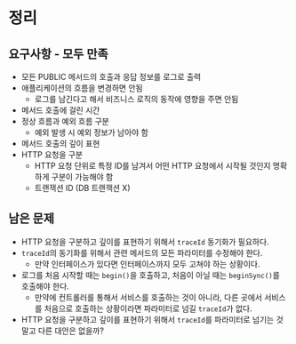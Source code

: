 # 정리
## 요구사항 - 모두 만족
- 모든 PUBLIC 메서드의 호출과 응답 정보를 로그로 출력
- 애플리케이션의 흐름을 변경하면 안됨
    - 로그를 남긴다고 해서 비즈니스 로직의 동작에 영향을 주면 안됨
- 메서드 호출에 걸린 시간
- 정상 흐름과 예외 흐름 구분
    - 예외 발생 시 예외 정보가 남아야 함
- 메서드 호출의 깊이 표현
- HTTP 요청을 구분
    - HTTP 요청 단위로 특정 ID를 남겨서 어떤 HTTP 요청에서 시작될 것인지 명확하게 구분이 가능해야 함
    - 트랜잭션 ID (DB 트랜잭션 X)

## 남은 문제
- HTTP 요청을 구분하고 깊이를 표현하기 위해서 `traceId` 동기화가 필요하다.
- `traceId`의 동기화를 위해서 관련 메서드의 모든 파라미터를 수정해야 한다.
    - 만약 인터페이스가 있다면 인터페이스까지 모두 고쳐야 하는 상황이다.
- 로그를 처음 시작할 때는 `begin()`을 호출하고, 처음이 아닐 때는 `beginSync()`를 호출해야 한다.
    - 만약에 컨트롤러를 통해서 서비스를 호출하는 것이 아니라, 다른 곳에서 서비스를 처음으로 호출하는
    상황이라면 파라미터로 넘길 `traceId`가 없다.
- HTTP 요청을 구분하고 깊이를 표현하기 위해서 `traceId`를 파라미터로 넘기는 것 말고 다른 대안은 없을까?
